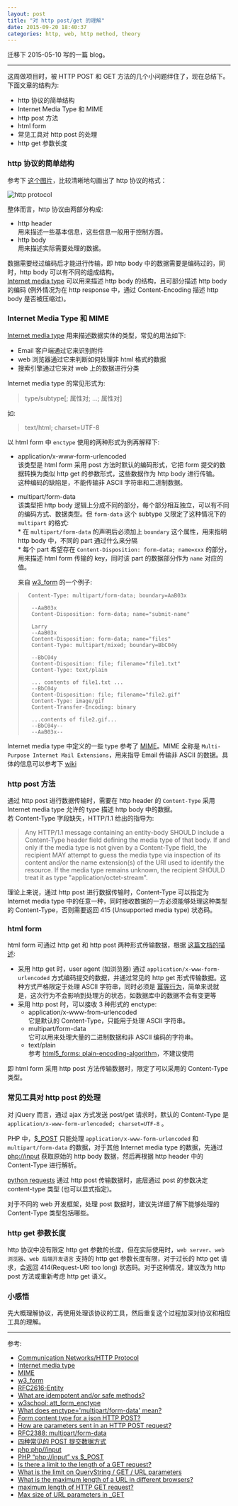 ```yaml
---
layout: post
title: "对 http post/get 的理解"
date: 2015-09-20 18:40:37
categories: http, web, http method, theory
---
```

迁移下 2015-05-10 写的一篇 blog。
<hr>

这周做项目时，被 HTTP POST 和 GET 方法的几个小问题绊住了，现在总结下。  
下面文章的结构为:  

* http 协议的简单结构  
* Internet Media Type 和 MIME  
* http post 方法  
* html form  
* 常见工具对 http post 的处理  
* http get 参数长度  

### http 协议的简单结构  
参考下 [这个图片][http protocol format]，比较清晰地勾画出了 http 协议的格式：  

![http protocol]({{site.url}}/assets/http_protocol_format.png)

整体而言，http 协议由两部分构成:  

* http header  
  用来描述一些基本信息，这些信息一般用于控制方面。
* http body  
  用来描述实际需要处理的数据。  
  
数据需要经过编码后才能进行传输，即 http body 中的数据需要是编码过的，同时，http body 可以有不同的组成结构。  
[Internet media type][Internet media type] 可以用来描述 http body 的结构，且可部分描述 http body 的编码 (例外情况为在 http response 中，通过 Content-Encoding 描述 http body 是否被压缩过)。  

### Internet Media Type 和 MIME   
[Internet media type][Internet media type] 用来描述数据实体的类型，常见的用法如下:  

* Email 客户端通过它来识别附件  
* web 浏览器通过它来判断如何处理非 html 格式的数据  
* 搜索引擎通过它来对 web 上的数据进行分类  

Internet media type 的常见形式为:  

> type/subtype[; 属性对; ...; 属性对]
    
如:  

> text/html; charset=UTF-8  
    
以 html form 中 `enctype` 使用的两种形式为例再解释下:  

* application/x-www-form-urlencoded  
  该类型是 html form 采用 post 方法时默认的编码形式，它把 form 提交的数据转换为类似 http get 的参数形式，这些数据作为 http body 进行传输。  
  这种编码的缺陷是，不能传输非 ASCII 字符串和二进制数据。  
* multipart/form-data  
  该类型把 http body 逻辑上分成不同的部分，每个部分相互独立，可以有不同的编码方式、数据类型。但 `form-data` 这个 subtype 又限定了这种情况下的 `multipart` 的格式:  
      * 在 `multipart/form-data` 的声明后必须加上 `boundary` 这个属性，用来指明 http body 中，不同的 part 通过什么来分隔  
      * 每个 part 希望存在 `Content-Disposition: form-data; name=xxx` 的部分，用来描述 html form 传输的 key，同时该 part 的数据部分作为 `name` 对应的值。  
  
  来自 [w3_form][w3_form] 的一个例子:  
  
>      Content-Type: multipart/form-data; boundary=AaB03x
>
>       --AaB03x
>       Content-Disposition: form-data; name="submit-name"
>
>       Larry
>       --AaB03x
>       Content-Disposition: form-data; name="files"
>       Content-Type: multipart/mixed; boundary=BbC04y
>    
>       --BbC04y
>       Content-Disposition: file; filename="file1.txt"
>       Content-Type: text/plain
>
>       ... contents of file1.txt ...
>       --BbC04y
>       Content-Disposition: file; filename="file2.gif"
>       Content-Type: image/gif
>       Content-Transfer-Encoding: binary
>
>       ...contents of file2.gif...
>       --BbC04y--
>       --AaB03x--

Internet media type 中定义的一些 type 参考了 [MIME][MIME]。MIME 全称是 `Multi-Purpose Internet Mail Extensions`，用来指导 Email 传输非 ASCII 的数据。具体的信息可以参考下 [wiki][MIME]

### http post 方法  
通过 http post 进行数据传输时，需要在 http header 的 `Content-Type` 采用 Internet media type 允许的 type 描述 http body 中的数据。  
若 Content-Type 字段缺失，HTTP/1.1 给出的指导为:  

> Any HTTP/1.1 message containing an entity-body SHOULD include a Content-Type header field defining the media type of that body. If and only if the media type is not given by a Content-Type field, the recipient MAY attempt to guess the media type via inspection of its content and/or the name extension(s) of the URI used to identify the resource. If the media type remains unknown, the recipient SHOULD treat it as type "application/octet-stream".   
    
理论上来说，通过 http post 进行数据传输时，Content-Type 可以指定为 Internet media type 中的任意一种，同时接收数据的一方必须能够处理这种类型的 Content-Type，否则需要返回 415 (Unsupported media type) 状态码。

### html form  
html form 可通过 http get 和 http post 两种形式传输数据，根据 [这篇文档的描述][w3org: form]:  

* 采用 http get 时，user agent (如浏览器) 通过 `application/x-www-form-urlencoded` 方式编码提交的数据，并通过常见的 http get 形式传输数据。这种方式严格限定于处理 ASCII 字符串，同时必须是 [幂等行为][wiki idempotence]，简单来说就是，这次行为不会影响到处理方的状态，如数据库中的数据不会有变更等  
* 采用 http post 时，可以接收 3 种形式的 enctype:  
    * application/x-www-from-urlencoded  
      它是默认的 Content-Type，只能用于处理 ASCII 字符串。
    * multipart/form-data  
      它可以用来处理大量的二进制数据和非 ASCII 编码的字符串。
    * text/plain  
      参考 [html5_forms: plain-encoding-algorithm][html5_forms plain-encoding-algorithm]，不建议使用  
      
即 html form 采用 http post 方法传输数据时，限定了可以采用的 Content-Type 类型。

### 常见工具对 http post 的处理  
对 jQuery 而言，通过 ajax 方式发送 post/get 请求时，默认的 Content-Type 是 `application/x-www-form-urlencoded; charset=UTF-8` 。  

PHP 中，[$_POST][php_manual $_POST] 只能处理 `application/x-www-form-urlencoded` 和 `multipart/form-data` 的数据，对于其他 Internet media type 的数据，先通过 [php://input][php_manual input] 获取原始的 http body 数据，然后再根据 http header 中的 Content-Type 进行解析。  

[python requests][python requests] 通过 http post 传输数据时，底层通过 post 的参数决定 content-type 类型 (也可以显式指定)。  

对于不同的 web 开发框架，处理 post 数据时，建议先详细了解下能够处理的 Content-Type 类型包括哪些。

### http get 参数长度  
http 协议中没有限定 http get 参数的长度，但在实际使用时，`web server`、`web 浏览器`、`web 后端开发语言` 支持的 http get 参数长度有限，对于过长的 http get 请求，会返回 414(Request-URI too long) 状态码。对于这种情况，建议改为 http post 方法或重新考虑 http get 语义。  

### 小感悟  
先大概理解协议，再使用处理该协议的工具，然后重复这个过程加深对协议和相应工具的理解。

<hr>
参考:  

* [Communication Networks/HTTP Protocol][Communication Networks/HTTP Protocol]  
* [Internet media type][Internet media type]  
* [MIME][MIME]  
* [w3_form][w3_form]  
* [RFC2616-Entity][RFC2616-Entity]  
* [What are idempotent and/or safe methods?][What are idempotent and/or safe methods?]  
* [w3school: att_form_enctype][w3school att_form_enctype]  
* [What does enctype='multipart/form-data' mean?][What does enctype='multipart/form-data' mean?]  
* [Form content type for a json HTTP POST?][Form content type for a json HTTP POST?]  
* [How are parameters sent in an HTTP POST request?][How are parameters sent in an HTTP POST request?]  
* [RFC2388: multipart/form-data][RFC2388 multipart/form-data]  
* [四种常见的 POST 提交数据方式][四种常见的 POST 提交数据方式]  
* [php:php//input][php_manual input]  
* [PHP “php://input” vs $_POST][PHP “php://input” vs $_POST]  
* [Is there a limit to the length of a GET request?][Is there a limit to the length of a GET request?]  
* [What is the limit on QueryString / GET / URL parameters][What is the limit on QueryString / GET / URL parameters]  
* [What is the maximum length of a URL in different browsers?][What is the maximum length of a URL in different browsers?]  
* [maximum length of HTTP GET request?][maximum length of HTTP GET request?]  
* [Max size of URL parameters in _GET][Max size of URL parameters in _GET]  


[http protocol format]: http://commons.wikimedia.org/wiki/File:Prj5-responseHeader.png
[Internet media type]: http://en.wikipedia.org/wiki/Internet_media_type
[w3_form]: http://www.w3.org/TR/html401/interact/forms.html
[MIME]: http://en.wikipedia.org/wiki/MIME
[w3org: form]: http://www.w3.org/TR/html401/interact/forms.html#h-17.13.3
[wiki idempotence]: http://en.wikipedia.org/wiki/Idempotence
[html5_forms plain-encoding-algorithm]: http://www.w3.org/TR/html5/forms.html#text/plain-encoding-algorithm
[php_manual $_POST]: http://php.net/manual/en/reserved.variables.post.php
[php_manual input]: http://php.net/manual/en/wrappers.php.php#wrappers.php.input
[python requests]: http://docs.python-requests.org/en/latest
[Communication Networks/HTTP Protocol]: http://en.wikibooks.org/wiki/Communication_Networks/HTTP_Protocol
[RFC2616-Entity]: http://www.w3.org/Protocols/rfc2616/rfc2616-sec7.html
[What are idempotent and/or safe methods?]: http://restcookbook.com/HTTP%20Methods/idempotency/
[w3school att_form_enctype]: http://www.w3schools.com/tags/att_form_enctype.asp
[What does enctype='multipart/form-data' mean?]: http://stackoverflow.com/questions/4526273/what-does-enctype-multipart-form-data-mean
[Form content type for a json HTTP POST?]: http://stackoverflow.com/questions/4249609/form-content-type-for-a-json-http-post
[How are parameters sent in an HTTP POST request?]: http://stackoverflow.com/questions/14551194/how-are-parameters-sent-in-an-http-post-request
[RFC2388 multipart/form-data]: http://tools.ietf.org/html/rfc2388
[四种常见的 POST 提交数据方式]: https://www.imququ.com/post/four-ways-to-post-data-in-http.html
[PHP “php://input” vs $_POST]: http://stackoverflow.com/questions/8893574/php-php-input-vs-post
[Is there a limit to the length of a GET request?]: http://stackoverflow.com/questions/266322/is-there-a-limit-to-the-length-of-a-get-request
[What is the limit on QueryString / GET / URL parameters]: http://stackoverflow.com/questions/3091485/what-is-the-limit-on-querystring-get-url-parameters
[What is the maximum length of a URL in different browsers?]: http://stackoverflow.com/questions/417142/what-is-the-maximum-length-of-a-url-in-different-browsers
[maximum length of HTTP GET request?]: http://stackoverflow.com/questions/2659952/maximum-length-of-http-get-request
[Max size of URL parameters in _GET]: http://stackoverflow.com/questions/7724270/max-size-of-url-parameters-in-get
